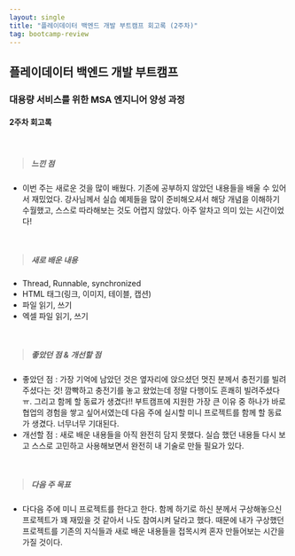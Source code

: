 ```yaml
---
layout: single
title: "플레이데이터 백엔드 개발 부트캠프 회고록 (2주차)"
tag: bootcamp-review
---
```


## 플레이데이터 백엔드 개발 부트캠프

### 대용량 서비스를 위한 MSA 엔지니어 양성 과정

#### 2주차 회고록

<br>

> ##### 느낀 점

- 이번 주는 새로운 것을 많이 배웠다. 기존에 공부하지 않았던 내용들을 배울 수 있어서 재밌었다. 강사님께서 실습 예제들을 많이 준비해오셔서 해당 개념을 이해하기 수월했고, 스스로 따라해보는 것도 어렵지 않았다. 아주 알차고 의미 있는 시간이었다!

<br>

> ##### 새로 배운 내용

- Thread, Runnable, synchronized
- HTML 태그(링크, 이미지, 테이블, 캡션)
- 파일 읽기, 쓰기
- 엑셀 파일 읽기, 쓰기

<br>

> ##### 좋았던 점 & 개선할 점

- 좋았던 점 : 가장 기억에 남았던 것은 옆자리에 앉으셨던 멋진 분께서 충전기를 빌려주셨다는 것! 깜빡하고 충전기를 놓고 왔었는데 정말 다행이도 흔쾌히 빌려주셨다 ㅠ. 그리고 함께 할 동료가 생겼다!! 부트캠프에 지원한 가장 큰 이유 중 하나가 바로 협업의 경험을 쌓고 싶어서였는데 다음 주에 실시할 미니 프로젝트를 함께 할 동료가 생겼다. 너무너무 기대된다.
- 개선할 점 : 새로 배운 내용들을 아직 완전히 담지 못했다. 실습 했던 내용들 다시 보고 스스로 고민하고 사용해보면서 완전히 내 기술로 만들 필요가 있다.

<br>

> ##### 다음 주 목표

- 다다음 주에 미니 프로젝트를 한다고 한다. 함께 하기로 하신 분께서 구상해놓으신 프로젝트가 꽤 재밌을 것 같아서 나도 참여시켜 달라고 했다. 때문에 내가 구상했던 프로젝트를 기존의 지식들과 새로 배운 내용들을 접목시켜 혼자 만들어보는 시간을 가질 것이다.